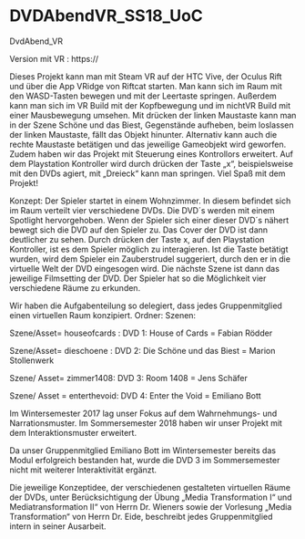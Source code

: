 # DVDAbendVR_SS18_UoC
DvdAbend_VR

Version mit VR : https:// 

Dieses Projekt kann man mit Steam VR auf der HTC Vive, der Oculus Rift und über die App VRidge von Riftcat starten. 
Man kann sich im Raum mit den WASD-Tasten bewegen und mit der Leertaste springen. Außerdem kann man sich im VR Build mit der Kopfbewegung und im nichtVR Build mit einer Mausbewegung umsehen. Mit drücken der linken Maustaste kann man in der Szene Schöne und das Biest, Gegenstände aufheben, beim loslassen der linken Maustaste, fällt das Objekt hinunter. Alternativ kann auch die rechte Maustaste betätigen und das jeweilige Gameobjekt wird geworfen.
Zudem haben wir das Projekt mit Steuerung eines Kontrollors erweitert. Auf dem Playstation Kontroller wird durch drücken der Taste „x“, beispielsweise mit den DVDs agiert, mit „Dreieck“ kann man springen.
Viel Spaß mit dem Projekt!

Konzept:
Der Spieler startet in einem Wohnzimmer. In diesem befindet sich im Raum verteilt vier verschiedene DVDs. 
Die DVD´s werden mit einem Spotlight hervorgehoben. Wenn der Spieler sich einer dieser DVD´s nähert bewegt sich die DVD auf den Spieler zu. Das Cover der DVD ist dann deutlicher zu sehen. 
Durch drücken der Taste x, auf den Playstation Kontroller, ist es dem Spieler möglich zu interagieren. 
Ist die Taste betätigt wurden, wird dem Spieler ein Zauberstrudel suggeriert, durch den er in die virtuelle Welt der DVD eingesogen wird. Die nächste Szene ist dann das jeweilige Filmsetting der DVD.
Der Spieler hat so die Möglichkeit vier verschiedene Räume zu erkunden.

Wir haben die Aufgabenteilung so delegiert, dass jedes Gruppenmitglied einen virtuellen Raum konzipiert.
Ordner: Szenen: 

Szene/Asset= houseofcards : DVD 1: House of Cards = Fabian Rödder


Szene/Asset= dieschoene : DVD 2: Die Schöne und das Biest = Marion Stollenwerk


Szene/ Asset= zimmer1408: DVD 3: Room 1408 = Jens Schäfer


Szene/ Asset = enterthevoid: DVD 4: Enter the Void = Emiliano Bott

Im Wintersemester 2017 lag unser Fokus auf dem Wahrnehmungs- und Narrationsmuster.
Im Sommersemester 2018 haben wir unser Projekt mit dem Interaktionsmuster erweitert.

Da unser Gruppenmitglied Emiliano Bott im Wintersemester bereits das Modul erfolgreich bestanden hat, wurde die DVD 3 im Sommersemester nicht mit weiterer Interaktivität ergänzt. 

Die jeweilige Konzeptidee, der verschiedenen gestalteten virtuellen Räume der DVDs,                                                    unter Berücksichtigung der Übung „Media Transformation I“ und Mediatransformation II“ von Herrn Dr. Wieners sowie der Vorlesung „Media Transformation“ von Herrn Dr. Eide, beschreibt jedes Gruppenmitglied intern in seiner Ausarbeit.
